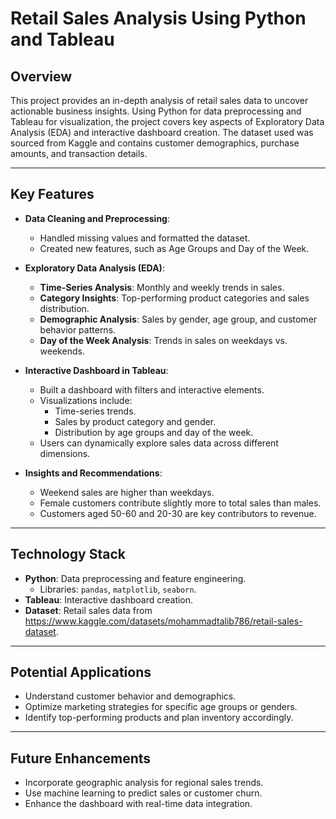 # Retail Sales Analysis Using Python and Tableau

## Overview
This project provides an in-depth analysis of retail sales data to uncover actionable business insights. Using Python for data preprocessing and Tableau for visualization, the project covers key aspects of Exploratory Data Analysis (EDA) and interactive dashboard creation. The dataset used was sourced from Kaggle and contains customer demographics, purchase amounts, and transaction details.

---

## Key Features
- **Data Cleaning and Preprocessing**:  
  - Handled missing values and formatted the dataset.  
  - Created new features, such as Age Groups and Day of the Week.  

- **Exploratory Data Analysis (EDA)**:  
  - **Time-Series Analysis**: Monthly and weekly trends in sales.  
  - **Category Insights**: Top-performing product categories and sales distribution.  
  - **Demographic Analysis**: Sales by gender, age group, and customer behavior patterns.  
  - **Day of the Week Analysis**: Trends in sales on weekdays vs. weekends.  

- **Interactive Dashboard in Tableau**:  
  - Built a dashboard with filters and interactive elements.  
  - Visualizations include:
    - Time-series trends.
    - Sales by product category and gender.
    - Distribution by age groups and day of the week.  
  - Users can dynamically explore sales data across different dimensions.

- **Insights and Recommendations**:  
  - Weekend sales are higher than weekdays.  
  - Female customers contribute slightly more to total sales than males.  
  - Customers aged 50-60 and 20-30 are key contributors to revenue.

---

## Technology Stack
- **Python**: Data preprocessing and feature engineering.  
  - Libraries: `pandas`, `matplotlib`, `seaborn`.  
- **Tableau**: Interactive dashboard creation.  
- **Dataset**: Retail sales data from https://www.kaggle.com/datasets/mohammadtalib786/retail-sales-dataset. 

---

## Potential Applications
- Understand customer behavior and demographics.  
- Optimize marketing strategies for specific age groups or genders.  
- Identify top-performing products and plan inventory accordingly.  

---

## Future Enhancements
- Incorporate geographic analysis for regional sales trends.  
- Use machine learning to predict sales or customer churn.  
- Enhance the dashboard with real-time data integration.
